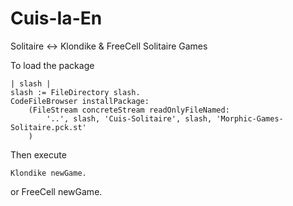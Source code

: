 Cuis-Ia-En
==========

Solitaire &lt;-> Klondike & FreeCell Solitaire Games



To load the package

    | slash |
    slash := FileDirectory slash.
    CodeFileBrowser installPackage:
        (FileStream concreteStream readOnlyFileNamed: 
            '..', slash, 'Cuis-Solitaire', slash, 'Morphic-Games-Solitaire.pck.st'
        )

Then execute

    Klondike newGame.
or
    FreeCell newGame.
